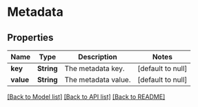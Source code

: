 # Metadata
## Properties

| Name | Type | Description | Notes |
|------------ | ------------- | ------------- | -------------|
| **key** | **String** | The metadata key. | [default to null] |
| **value** | **String** | The metadata value. | [default to null] |

[[Back to Model list]](../README.md#documentation-for-models) [[Back to API list]](../README.md#documentation-for-api-endpoints) [[Back to README]](../README.md)

